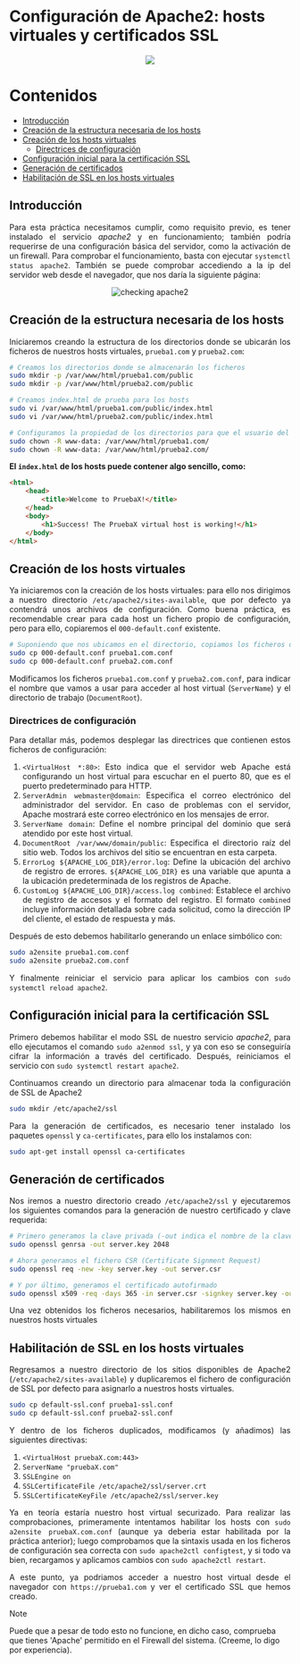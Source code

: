 # Configuración de Apache2: hosts virtuales y certificados SSL

<div align=center>
    <img src="./img/cover.png">
</div>

<div align=justify>

# Contenidos

- [Introducción](#introducción)
- [Creación de la estructura necesaria de los hosts](#creación-de-la-estructura-necesaria-de-los-hosts)
- [Creación de los hosts virtuales](#creación-de-los-hosts-virtuales)
  - [Directrices de configuración](#directrices-de-configuración)
- [Configuración inicial para la certificación SSL](#configuración-inicial-para-la-certificación-ssl)
- [Generación de certificados](#generación-de-certificados)
- [Habilitación de SSL en los hosts virtuales](#habilitación-de-ssl-en-los-hosts-virtuales)


## Introducción

Para esta práctica necesitamos cumplir, como requisito previo, es tener instalado el servicio *apache2* y en funcionamiento; también podría requerirse de una configuración básica del servidor, como la activación de un firewall. Para comprobar el funcionamiento, basta con ejecutar `systemctl status apache2`.
También se puede comprobar accediendo a la ip del servidor web desde el navegador, que nos daría la siguiente página:

<div align=center>
    <img src="./img/check-apache2.png" alt="checking apache2">
</div>

## Creación de la estructura necesaria de los hosts

Iniciaremos creando la estructura de los directorios donde se ubicarán los ficheros de nuestros hosts virtuales, `prueba1.com` y `prueba2.com`:

```sh
# Creamos los directorios donde se almacenarán los ficheros
sudo mkdir -p /var/www/html/prueba1.com/public
sudo mkdir -p /var/www/html/prueba2.com/public

# Creamos index.html de prueba para los hosts
sudo vi /var/www/html/prueba1.com/public/index.html
sudo vi /var/www/html/prueba2.com/public/index.html

# Configuramos la propiedad de los directorios para que el usuario del servidor web (www-data para Apache2) pueda acceder a los datos
sudo chown -R www-data: /var/www/html/prueba1.com/
sudo chown -R www-data: /var/www/html/prueba2.com/
```

**El `index.html` de los hosts puede contener algo sencillo, como:**

```html
<html>
    <head>
        <title>Welcome to PruebaX!</title>
    </head>
    <body>
        <h1>Success! The PruebaX virtual host is working!</h1>
    </body>
</html>
```

## Creación de los hosts virtuales

Ya iniciaremos con la creación de los hosts virtuales: para ello nos dirigimos a nuestro directorio `/etc/apache2/sites-available`, que por defecto ya contendrá unos archivos de configuración. Como buena práctica, es recomendable crear para cada host un fichero propio de configuración, pero para ello, copiaremos el `000-default.conf` existente.

```sh
# Suponiendo que nos ubicamos en el directorio, copiamos los ficheros de la siguiente forma
sudo cp 000-default.conf prueba1.com.conf
sudo cp 000-default.conf prueba2.com.conf
```

Modificamos los ficheros `prueba1.com.conf` y `prueba2.com.conf`, para indicar el nombre que vamos a usar para acceder al host virtual (`ServerName`) y el directorio de trabajo (`DocumentRoot`).

### Directrices de configuración

Para detallar más, podemos desplegar las directrices que contienen estos ficheros de configuración:

1. `<VirtualHost *:80>`: Esto indica que el servidor web Apache está configurando un host virtual para escuchar en el puerto 80, que es el puerto predeterminado para HTTP.
2. `ServerAdmin webmaster@domain`: Especifica el correo electrónico del administrador del servidor. En caso de problemas con el servidor, Apache mostrará este correo electrónico en los mensajes de error.
3. `ServerName domain`: Define el nombre principal del dominio que será atendido por este host virtual.
4. `DocumentRoot /var/www/domain/public`: Especifica el directorio raíz del sitio web. Todos los archivos del sitio se encuentran en esta carpeta.
5. `ErrorLog ${APACHE_LOG_DIR}/error.log`: Define la ubicación del archivo de registro de errores. `${APACHE_LOG_DIR}` es una variable que apunta a la ubicación predeterminada de los registros de Apache.
6. `CustomLog ${APACHE_LOG_DIR}/access.log combined`: Establece el archivo de registro de accesos y el formato del registro. El formato `combined` incluye información detallada sobre cada solicitud, como la dirección IP del cliente, el estado de respuesta y más.

Después de esto debemos habilitarlo generando un enlace simbólico con:

```sh
sudo a2ensite prueba1.com.conf
sudo a2ensite prueba2.com.conf
```

Y finalmente reiniciar el servicio para aplicar los cambios con `sudo systemctl reload apache2`.

## Configuración inicial para la certificación SSL

Primero debemos habilitar el modo SSL de nuestro servicio *apache2*, para ello ejecutamos el comando `sudo a2enmod ssl`, y ya con eso se conseguiría cifrar la información a través del certificado.
Después, reiniciamos el servicio con `sudo systemctl restart apache2`.

Continuamos creando un directorio para almacenar toda la configuración de SSL de Apache2

```sh
sudo mkdir /etc/apache2/ssl
```

Para la generación de certificados, es necesario tener instalado los paquetes `openssl` y `ca-certificates`, para ello los instalamos con:
```sh
sudo apt-get install openssl ca-certificates
```

## Generación de certificados

Nos iremos a nuestro directorio creado `/etc/apache2/ssl` y ejecutaremos los siguientes comandos para la generación de nuestro certificado y clave requerida:

```sh
# Primero generamos la clave privada (-out indica el nombre de la clave, y 2048 se refiere a la longitud de la misma)
sudo openssl genrsa -out server.key 2048

# Ahora generamos el fichero CSR (Certificate Signment Request)
sudo openssl req -new -key server.key -out server.csr

# Y por último, generamos el certificado autofirmado
sudo openssl x509 -req -days 365 -in server.csr -signkey server.key -out server.crt 
```

Una vez obtenidos los ficheros necesarios, habilitaremos los mismos en nuestros hosts virtuales

## Habilitación de SSL en los hosts virtuales

Regresamos a nuestro directorio de los sitios disponibles de Apache2 (`/etc/apache2/sites-available`) y duplicaremos el fichero de configuración de SSL por defecto para asignarlo a nuestros hosts virtuales.

```sh
sudo cp default-ssl.conf prueba1-ssl.conf
sudo cp default-ssl.conf prueba2-ssl.conf
```

Y dentro de los ficheros duplicados, modificamos (y añadimos) las siguientes directivas:

1. `<VirtualHost pruebaX.com:443>`
2. `ServerName "pruebaX.com"`
3. `SSLEngine on`
4. `SSLCertificateFile /etc/apache2/ssl/server.crt`
5. `SSLCertificateKeyFile /etc/apache2/ssl/server.key`

Ya en teoría estaría nuestro host virtual securizado. Para realizar las comprobaciones, primeramente intentamos habilitar los hosts con `sudo a2ensite pruebaX.com.conf` (aunque ya deberia estar habilitada por la práctica anterior); luego comprobamos que la sintaxis usada en los ficheros de configuración sea correcta con `sudo apache2ctl configtest`, y si todo va bien, recargamos y aplicamos cambios con `sudo apache2ctl restart`.

A este punto, ya podriamos acceder a nuestro host virtual desde el navegador con `https://prueba1.com` y ver el certificado SSL que hemos creado.

</div>

> [!NOTE]
> Puede que a pesar de todo esto no funcione, en dicho caso, comprueba que tienes 'Apache' permitido en el Firewall del sistema. (Creeme, lo digo por experiencia).

